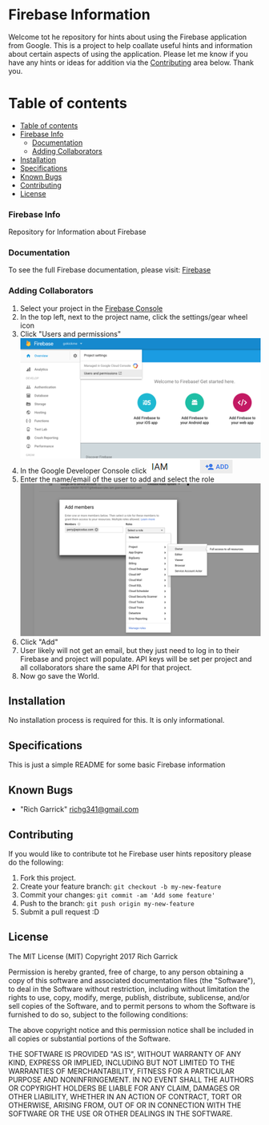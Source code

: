 # Firebase Information

  Welcome tot he repository for hints about using the Firebase application from Google.  This is a project to help coallate useful hints and information about certain aspects of using the application.  Please let me know if you have any hints or ideas for addition via the [Contributing](#contributing) area below.  Thank you.


Table of contents
=================

  * [Table of contents](#table-of-contents)
  * [Firebase Info](#firebase-info)
    * [Documentation](#documentation)
    * [Adding Collaborators](#add-collaborators)
  * [Installation](#installation)
  * [Specifications](#specifications)
  * [Known Bugs](#known-bugs)
  * [Contributing](#contributing)
  * [License](#license)

### Firebase Info

  Repository for Information about Firebase

### Documentation

  To see the full Firebase documentation, please visit: [Firebase](https://firebase.google.com/docs/)


### Adding Collaborators

  1.  Select your project in the [Firebase Console](https://firebase.google.com/)
  2.  In the top left, next to the project name, click the settings/gear wheel icon
  3.  Click "Users and permissions" ![firebase main pic](./img/ss01.png)
  4.  In the Google Developer Console click ![firebase pic](./img/firebasepic01.png)
  5.  Enter the name/email of the user to add and select the role ![firebase permission pic](./img/ss02.png)
  6.  Click "Add"
  7.  User likely will not get an email, but they just need to log in to their Firebase and project will populate.  API keys will be set per project and all collaborators share the same API for that project.
  8.  Now go save the World.


## Installation

No installation process is required for this.  It is only informational.

## Specifications

This is just a simple README for some basic Firebase information

## Known Bugs

* "Rich Garrick" <richg341@gmail.com>

## Contributing

If you would like to contribute tot he Firebase user hints repository please do the following:

1. Fork this project.
2. Create your feature branch: `git checkout -b my-new-feature`
3. Commit your changes: `git commit -am 'Add some feature'`
4. Push to the branch: `git push origin my-new-feature`
5. Submit a pull request :D


## License
The MIT License (MIT)
Copyright 2017 Rich Garrick

Permission is hereby granted, free of charge, to any person obtaining a copy of this software and associated documentation files (the "Software"), to deal in the Software without restriction, including without limitation the rights to use, copy, modify, merge, publish, distribute, sublicense, and/or sell copies of the Software, and to permit persons to whom the Software is furnished to do so, subject to the following conditions:

The above copyright notice and this permission notice shall be included in all copies or substantial portions of the Software.

THE SOFTWARE IS PROVIDED "AS IS", WITHOUT WARRANTY OF ANY KIND, EXPRESS OR IMPLIED, INCLUDING BUT NOT LIMITED TO THE WARRANTIES OF MERCHANTABILITY, FITNESS FOR A PARTICULAR PURPOSE AND NONINFRINGEMENT. IN NO EVENT SHALL THE AUTHORS OR COPYRIGHT HOLDERS BE LIABLE FOR ANY CLAIM, DAMAGES OR OTHER LIABILITY, WHETHER IN AN ACTION OF CONTRACT, TORT OR OTHERWISE, ARISING FROM, OUT OF OR IN CONNECTION WITH THE SOFTWARE OR THE USE OR OTHER DEALINGS IN THE SOFTWARE.
